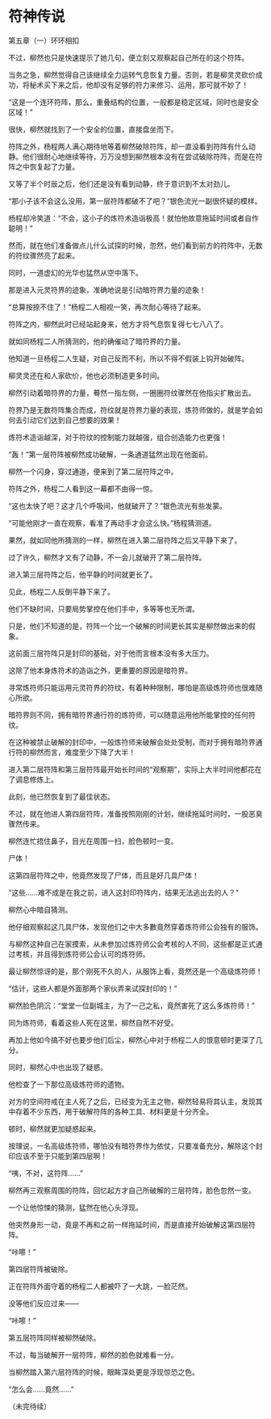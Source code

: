 # 符神传说

第五章（一）环环相扣 

不过，柳然也只是快速提示了她几句，便立刻又观察起自己所在的这个符阵。 

当务之急，柳然觉得自己该继续全力运转气息恢复力量。否则，若是柳灵灵砍价成功，将秘术买下来之后，他却没有足够的符力来修习、运用，那可就不妙了！ 

“这是一个连环符阵，那么，重叠结构的位置，一般都是稳定区域，同时也是安全区域！” 

很快，柳然就找到了一个安全的位置，直接盘坐而下。 

符阵之外，杨程两人满心期待地等着柳然破除符阵，却一直没看到符阵有什么动静。他们很耐心地继续等待，万万没想到柳然根本没有在尝试破除符阵，而是在符阵之中恢复起了力量。 

又等了半个时辰之后，他们还是没有看到动静，终于意识到不太对劲儿。 

“那小子该不会这么没用，第一层符阵都破不了吧？”银色流光一副很怀疑的模样。 

杨程却冷笑道：“不会，这小子的炼符术造诣极高！就怕他故意拖延时间或者自作聪明！” 

然而，就在他们准备做点儿什么试探的时候，忽然，他们看到前方的符阵中，无数的符纹骤然亮了起来。 

同时，一道虚幻的光华也猛然从空中落下。 

那是进入元灵符界的迹象，准确地说是引动暗符界力量的迹象！ 

“总算按捺不住了！”杨程二人相视一笑，再次耐心等待了起来。 

符阵之内，柳然此时已经站起身来，他方才将气息恢复得七七八八了。 

就如同杨程二人所猜测的，他的确催动了暗符界的力量。 

他知道一旦杨程二人生疑，对自己反而不利，所以不得不假装上钩开始破阵。 

柳灵灵还在和人家砍价，他也必须制造更多时间。 

柳然引动着暗符界的力量，蓦然一指左侧，一圈圈符纹骤然在他指尖扩散出去。 

符界乃是无数符阵集合而成，符纹就是符界力量的表现，炼符师做的，就是学会如何去引动它们达到自己想要的效果！ 

炼符术造诣越深，对于符纹的控制能力就越强，组合创造能力也更强！ 

“轰！”第一层符阵被柳然成功破解，一条通道猛然出现在他面前。 

柳然一个闪身，穿过通道，便来到了第二层符阵之中。 

符阵之外，杨程二人看到这一幕都不由得一惊。 

“这也太快了吧？这才几个呼吸间，他就破开了？”银色流光有些发蒙。 

“可能他刚才一直在观察，看准了再动手才会这么快。”杨程猜测道。 

果然，就如同他所猜测的一样，柳然在进入第二层符阵之后又平静下来了。 

过了许久，柳然才又有了动静，不一会儿就破开了第二层符阵。 

进入第三层符阵之后，他平静的时间就更长了。 

见此，杨程二人反倒平静下来了。 

他们不缺时间，只要局势掌控在他们手中，多等等也无所谓。 

只是，他们不知道的是，符阵一个比一个破解的时间更长其实是柳然做出来的假象。 

这前面三层符阵只是封印的基础，对于他而言根本没有多大压力。 

这除了他本身炼符术的造诣之外，更重要的原因是暗符界。 

寻常炼符师只能运用元灵符界的符纹，有着种种限制，哪怕是高级炼符师也很难随心所欲。 

暗符界则不同，拥有暗符界通行符的炼符师，可以随意运用他所能掌控的任何符纹。 

在这种被禁止破解的封印中，一般炼符师来破解会处处受制，而对于拥有暗符界通行符的柳然而言，难度至少下降了大半！ 

进入第二层符阵和第三层符阵最开始长时间的“观察期”，实际上大半时间他都花在了调息修炼上。 

此刻，他已然恢复到了最佳状态。 

不过，就在他进人第四层符阵，准备按照刚刚的计划，继续拖延时间时，一股恶臭骤然传来。 

柳然连忙捂住鼻子，目光在周围一扫，脸色顿时一变。 

尸体！ 

这第四层符阵之中，他竟然发现了尸体，而且是好几具尸体！ 

“这些……难不成是在我之前，进入这封印符阵内，结果无法逃出去的人？” 

柳然心中暗自猜测。 

他仔细观察起这几具尸体，发现他们之中大多數竟然穿着炼符师公会独有的服饰。 

与柳然这种自己在家摸索，从未参加过炼符师公会考核的人不同，这些都是正式通过考核，并且得到炼符师公会认可的炼符师。 

最让柳然惊讶的是，那个刚死不久的人，从服饰上看，竟然还是一个高级炼符师！ 

“估计，这些人都是外面那两个家伙弄来试探封印的！” 

柳然脸色阴沉：“堂堂一位副城主，为了一己之私，竟然害死了这么多炼符师！” 

同为炼符师，看着这些人死在这里，柳然自然不好受。 

再加上他如今搞不好也要步他们后尘，柳然心中对于杨程二人的恨意顿时更深了几分。 

同时，柳然心中也出现了疑惑。 

他检查了一下那位高级炼符师的遗物。 

对方的空间符戒在主人死了之后，已经变为无主之物，柳然轻易将其认主，发现其中存着不少东西，用于破解符阵的各种工具、材料更是十分齐全。 

顿时，柳然就更加疑惑起来。 

按理说，一名高级炼符师，哪怕没有暗符界作为依仗，只要准备充分，解除这个封印应该不至于只能到第四层啊！ 

“咦，不对，这符阵……” 

柳然再三观察周围的符阵，回忆起方才自己所破解的三层符阵，脸色忽然一变。 

一个让他惊悚的猜测，猛然在他心头浮现。 

他突然身形一动，竟是不再和之前一样拖延时间，而是直接开始破解这第四层符阵。 

“咔嚓！” 

第四层符阵被破除。 

正在符阵外面守着的杨程二人都被吓了一大跳，一脸茫然。 

没等他们反应过来—— 

“咔嚓！” 

第五层符阵同样被柳然破除。 

不过，每当破解开一层符阵，柳然的脸色就难看一分。 

当柳然踏入第六层符阵的时候，眼眸深处更是浮现惊恐之色。 

“怎么会……竟然……” 

（未完待续）
